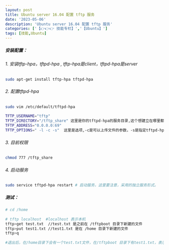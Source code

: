 ```yaml
---
layout: post
title: Ubuntu server 16.04 配置 tftp 服务
date: '2023-05-06'
description: 'Ubuntu server 16.04 配置 tftp 服务'
categories: ['【👉👉👉 技能专栏】','【Ubuntu】']
tags: [技能,Ubuntu]
---
```


##### 安装配置：

###### 1. 安装tftp-hpa，tftpd-hpa , tftp-hpa是client，tftpd-hpa是server

```bash
sudo apt-get install tftp-hpa tftpd-hpa
```

###### 2. 配置tftpd-hpa

```bash
sudo vim /etc/default/tftpd-hpa 
 
TFTP_USERNAME="tftp"
TFTP_DIRECTORY="/tftp_share" 这里是你的tftpd-hpa的服务目录,这个想建立在哪里都行
TFTP_ADDRESS="0.0.0.0:69"
TFTP_OPTIONS=" -l -c -s"  这里是选项,-c是可以上传文件的参数，-s是指定tftpd-hpa服务目录，上面已经指定
```

###### 3. 目前权限

```bash
chmod 777 /tftp_share
```

######  4. 启动服务

```bash
sudo service tftpd-hpa restart # 启动服务，这里要注意，采用的独立服务形式。
```



##### 测试：

```bash
# cd /home
 
# tftp localhost  #localhost 表示本机
tftp>get test.txt  //test.txt 是之前在 /tftpboot 目录下新建的文件
tftp>put test1.txt //test1.txt 是在 /home 目录下新建的文件
tftp>q
 
#退出后，在/home目录下会有一个test.txt文件，在/tftpboot 目录下有test1.txt，表示tftp服务器安装成功！
```
